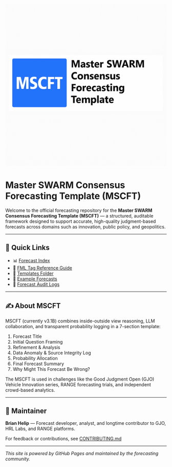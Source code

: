 <link rel="icon" href="favicon.ico" type="image/x-icon">



![MSCFT Banner](./mscft-banner.png) 


# Master SWARM Consensus Forecasting Template (MSCFT)

Welcome to the official forecasting repository for the **Master SWARM Consensus Forecasting Template (MSCFT)** — a structured, auditable framework designed to support accurate, high-quality judgment-based forecasts across domains such as innovation, public policy, and geopolitics.

---

## 🔗 Quick Links

- 📊 [Forecast Index](./forecast-index.md)
- 🧠 [FML Tag Reference Guide](./docs/Markup.md)
- 📂 [Templates Folder](./templates)
- 📁 [Example Forecasts](./examples)
- 📝 [Forecast Audit Logs](./logs)

---

## ✍️ About MSCFT

MSCFT (currently v3.1B) combines inside-outside view reasoning, LLM collaboration, and transparent probability logging in a 7-section template:

1. Forecast Title  
2. Initial Question Framing  
3. Refinement & Analysis  
4. Data Anomaly & Source Integrity Log  
5. Probability Allocation  
6. Final Forecast Summary  
7. Why Might This Forecast Be Wrong?

The MSCFT is used in challenges like the Good Judgment Open (GJO) Vehicle Innovation series, RANGE forecasting trials, and independent crowd-based analytics.

---

## 👤 Maintainer
**Brian Helip** — Forecast developer, analyst, and longtime contributor to GJO, HRL Labs, and RANGE platforms.

For feedback or contributions, see [CONTRIBUTING.md](./CONTRIBUTING.md)

---

_This site is powered by GitHub Pages and maintained by the forecasting community._
